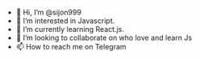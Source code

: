- 👋 Hi, I’m @sijon999
- 👀 I’m interested in Javascript.
- 🌱 I’m currently learning React.js.
- 💞️ I’m looking to collaborate on who love and learn Js
- 📫 How to reach me on Telegram

<!---
sijon999/sijon999 is a ✨ special ✨ repository because its `README.md` (this file) appears on your GitHub profile.
You can click the Preview link to take a look at your changes.
--->
